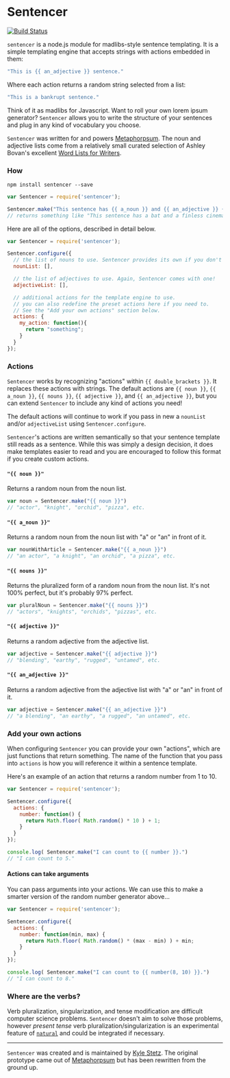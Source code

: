 # Sentencer

[![Build Status](https://travis-ci.org/kylestetz/Sentencer.svg?branch=master)](https://travis-ci.org/kylestetz/Sentencer)

`sentencer` is a node.js module for madlibs-style sentence templating. It is a simple templating engine that accepts strings with actions embedded in them:

```javascript
"This is {{ an_adjective }} sentence."
```

Where each action returns a random string selected from a list:

```javascript
"This is a bankrupt sentence."
```

Think of it as madlibs for Javascript. Want to roll your own lorem ipsum generator? `Sentencer` allows you to write the structure of your sentences and plug in any kind of vocabulary you choose.

`Sentencer` was written for and powers [Metaphorpsum](http://metaphorpsum.com). The noun and adjective lists come from a relatively small curated selection of Ashley Bovan's excellent [Word Lists for Writers](http://www.ashley-bovan.co.uk/words/partsofspeech.html).

### How

`npm install sentencer --save`

```javascript
var Sentencer = require('sentencer');

Sentencer.make("This sentence has {{ a_noun }} and {{ an_adjective }} {{ noun }} in it.");
// returns something like "This sentence has a bat and a finless cinema in it."
```

Here are all of the options, described in detail below.

```javascript
var Sentencer = require('sentencer');

Sentencer.configure({
  // the list of nouns to use. Sentencer provides its own if you don't have one!
  nounList: [],

  // the list of adjectives to use. Again, Sentencer comes with one!
  adjectiveList: [],

  // additional actions for the template engine to use.
  // you can also redefine the preset actions here if you need to.
  // See the "Add your own actions" section below.
  actions: {
    my_action: function(){
      return "something";
    }
  }
});
```

### Actions

`Sentencer` works by recognizing "actions" within `{{ double_brackets }}`. It replaces these actions with strings. The default actions are `{{ noun }}`, `{{ a_noun }}`, `{{ nouns }}`, `{{ adjective }}`, and `{{ an_adjective }}`, but you can extend `Sentencer` to include any kind of actions you need!

The default actions will continue to work if you pass in new a `nounList` and/or `adjectiveList` using `Sentencer.configure`.

`Sentencer`'s actions are written semantically so that your sentence template still reads as a sentence. While this was simply a design decision, it does make templates easier to read and you are encouraged to follow this format if you create custom actions.

#### `"{{ noun }}"`

Returns a random noun from the noun list.

```javascript
var noun = Sentencer.make("{{ noun }}")
// "actor", "knight", "orchid", "pizza", etc.
```

#### `"{{ a_noun }}"`

Returns a random noun from the noun list with "a" or "an" in front of it.

```javascript
var nounWithArticle = Sentencer.make("{{ a_noun }}")
// "an actor", "a knight", "an orchid", "a pizza", etc.
```

#### `"{{ nouns }}"`

Returns the pluralized form of a random noun from the noun list. It's not 100% perfect, but it's probably 97% perfect.

```javascript
var pluralNoun = Sentencer.make("{{ nouns }}")
// "actors", "knights", "orchids", "pizzas", etc.
```

#### `"{{ adjective }}"`

Returns a random adjective from the adjective list.

```javascript
var adjective = Sentencer.make("{{ adjective }}")
// "blending", "earthy", "rugged", "untamed", etc.
```

#### `"{{ an_adjective }}"`

Returns a random adjective from the adjective list with "a" or "an" in front of it.

```javascript
var adjective = Sentencer.make("{{ an_adjective }}")
// "a blending", "an earthy", "a rugged", "an untamed", etc.
```

### Add your own actions

When configuring `Sentencer` you can provide your own "actions", which are just functions that return something. The name of the function that you pass into `actions` is how you will reference it within a sentence template.

Here's an example of an action that returns a random number from 1 to 10.

```javascript
var Sentencer = require('sentencer');

Sentencer.configure({
  actions: {
    number: function() {
      return Math.floor( Math.random() * 10 ) + 1;
    }
  }
});

console.log( Sentencer.make("I can count to {{ number }}.")
// "I can count to 5."
```

#### Actions can take arguments

You can pass arguments into your actions. We can use this to make a smarter version of the random number generator above...

```javascript
var Sentencer = require('sentencer');

Sentencer.configure({
  actions: {
    number: function(min, max) {
      return Math.floor( Math.random() * (max - min) ) + min;
    }
  }
});

console.log( Sentencer.make("I can count to {{ number(8, 10) }}.")
// "I can count to 8."
```

### Where are the verbs?

Verb pluralization, singularization, and tense modification are difficult computer science problems. `Sentencer` doesn't aim to solve those problems, however _present tense_ verb pluralization/singularization is an experimental feature of [`natural`](https://github.com/NaturalNode/natural) and could be integrated if necessary.

-----------

`Sentencer` was created and is maintained by [Kyle Stetz](https://github.com/kylestetz). The original prototype came out of [Metaphorpsum](https://github.com/kylestetz/metaphorpsum) but has been rewritten from the ground up.